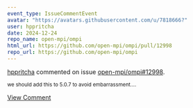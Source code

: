 ```yaml
---
event_type: IssueCommentEvent
avatar: "https://avatars.githubusercontent.com/u/7818666?"
user: hppritcha
date: 2024-12-24
repo_name: open-mpi/ompi
html_url: https://github.com/open-mpi/ompi/pull/12998
repo_url: https://github.com/open-mpi/ompi
---
```


<a href='https://github.com/hppritcha' target='_blank'>hppritcha</a> commented on issue <a href='https://github.com/open-mpi/ompi/pull/12998' target='_blank'>open-mpi/ompi#12998</a>.

<small>we should add this to 5.0.7 to avoid embarrassment....</small>

<a href='https://github.com/open-mpi/ompi/pull/12998' target='_blank'>View Comment</a>